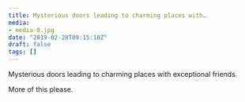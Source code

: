 ```yaml
---
title: Mysterious doors leading to charming places with…
media:
- media-0.jpg
date: "2019-02-28T09:15:10Z"
draft: false
tags: []
---
```

Mysterious doors leading to charming places with exceptional friends.



More of this please.
